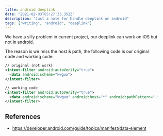```yaml
---
title: android deeplink
date: "2021-02-03T05:27:33.352Z"
description: "Just a note for handle deeplink on android"
tags: ["writing", "android", "deeplink"]
---
```


We have a silly problem in current project, our deeplink can work on iOS but not in android.

The reason is we miss the host & path, the following code is our original code and working code.

```xml
// original (not work)
<intent-filter android:autoVerify="true">
  <data android:scheme="kwguo">
</intent-filter>

// working code
<intent-filter android:autoVerify="true">
  <data android:scheme="kwguo" android:host="*" android:pathPattern=".*">
</intent-filter>
```

## References

- https://developer.android.com/guide/topics/manifest/data-element
